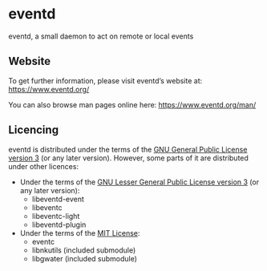 eventd
======

eventd, a small daemon to act on remote or local events


Website
-------

To get further information, please visit eventd’s website at:
https://www.eventd.org/

You can also browse man pages online here:
https://www.eventd.org/man/


Licencing
---------

eventd is distributed under the terms of the [GNU General Public License version 3](https://www.gnu.org/licenses/gpl-3.0.html) (or any later version).
However, some parts of it are distributed under other licences:
- Under the terms of the [GNU Lesser General Public License version 3](https://www.gnu.org/licenses/lgpl-3.0.html) (or any later version):
  - libeventd-event
  - libeventc
  - libeventc-light
  - libeventd-plugin
- Under the terms of the [MIT License](https://opensource.org/licenses/MIT):
  - eventc
  - libnkutils (included submodule)
  - libgwater (included submodule)
